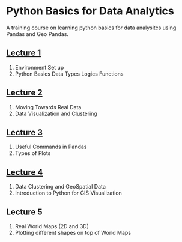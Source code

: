 # Python Basics for Data Analytics
A training course on learning python basics for data analysitcs using Pandas and Geo Pandas.

## [Lecture 1](https://github.com/harisgulzar1/pythonbasics/blob/main/Python%20Course%20Lecture%201.pdf)
1. Environment Set up
2. Python Basics
   Data Types
   Logics
   Functions
## [Lecture 2](https://github.com/harisgulzar1/pythonbasics/blob/main/Python%20Course%20Lecture%202.pdf)
1. Moving Towards Real Data
2. Data Visualization and Clustering

## [Lecture 3](https://github.com/harisgulzar1/pythonbasics/blob/main/Python%20Course%20Lecture%203.pdf)
1. Useful Commands in Pandas
2. Types of Plots

## [Lecture 4](https://github.com/harisgulzar1/pythonbasics/blob/main/Python%20Course%20Lecture%204.pdf)
1. Data Clustering and GeoSpatial Data
2. Introduction to Python for GIS Visualization

## Lecture 5
1. Real World Maps (2D and 3D)
2. Plotting different shapes on top of World Maps
